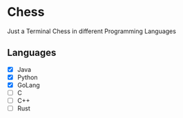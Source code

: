 # Chess 

Just a Terminal Chess in different Programming Languages

## Languages 

- [x] Java
- [x] Python
- [x] GoLang
- [ ] C
- [ ] C++
- [ ] Rust 
